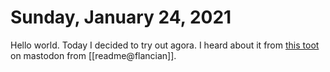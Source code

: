 # Sunday, January 24, 2021

Hello world. Today I decided to try out agora. I heard about it from [this toot](https://social.coop/@flancian/105611740723523696) on mastodon from [[readme@flancian]].